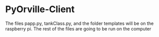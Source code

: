 # PyOrville-Client
The files papp.py, tankClass.py, and the folder templates will be on the raspberry pi. The rest of the files are going to be run on the computer

